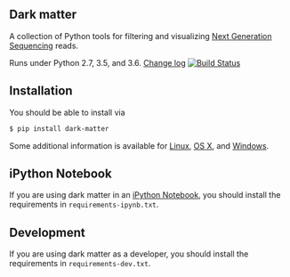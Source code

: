 ## Dark matter

A collection of Python tools for filtering and visualizing
[Next Generation Sequencing](https://en.wikipedia.org/wiki/DNA_sequencing#Next-generation_methods)
reads.

Runs under Python 2.7, 3.5, and 3.6. [Change log](CHANGELOG.md)
[![Build Status](https://travis-ci.org/acorg/dark-matter.svg?branch=master)](https://travis-ci.org/acorg/dark-matter)

## Installation

You should be able to install via

```sh
$ pip install dark-matter
```

Some additional information is available for
[Linux](doc/linux.md), [OS X](doc/mac.md), and [Windows](doc/windows.md).

## iPython Notebook

If you are using dark matter in an
[iPython Notebook](https://ipython.org/notebook.html), you should install
the requirements in `requirements-ipynb.txt`.

## Development

If you are using dark matter as a developer, you should install the
requirements in `requirements-dev.txt`.
